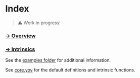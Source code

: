 # Index

> ⚠️ Work in progress!

### [-> Overview](overview.md)

### [-> Intrinsics](intrinsics.md)

See the [examples folder](examples) for additional information.

See [core.yov](../code/core.yov) for the default definitions and intrinsic functions.